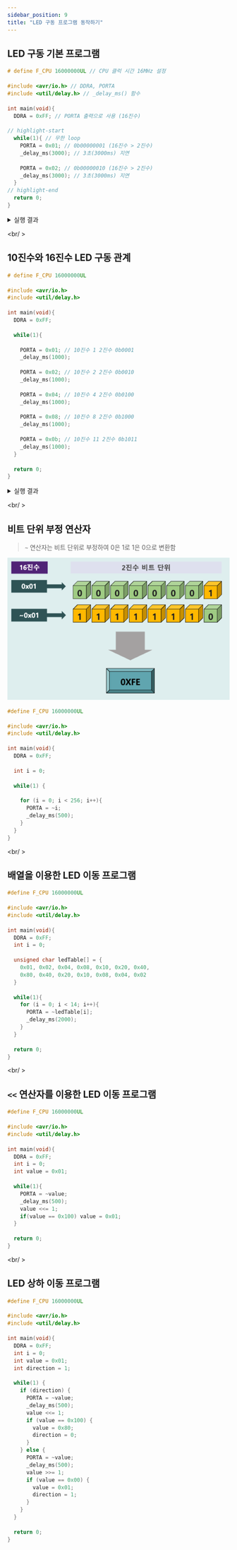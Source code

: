 ```yaml
---
sidebar_position: 9
title: "LED 구동 프로그램 동작하기"
---
```


## LED 구동 기본 프로그램

```c title="코드 작성"
# define F_CPU 16000000UL // CPU 클럭 시간 16MHz 설정

#include <avr/io.h> // DDRA, PORTA
#include <util/delay.h> // _delay_ms() 함수

int main(void){
  DDRA = 0xFF; // PORTA 출력으로 사용 (16진수)

// highlight-start
  while(1){ // 무한 loop
    PORTA = 0x01; // 0b00000001 (16진수 > 2진수)
    _delay_ms(3000); // 3초(3000ms) 지연

    PORTA = 0x02; // 0b00000010 (16진수 > 2진수)
    _delay_ms(3000); // 3초(3000ms) 지연
  }
// highlight-end
  return 0;
}
```

<details>
<summary>실행 결과</summary>

![0x01과 0x02](./img/0x01-0x02.png)  
^ 이미지와 같이 동작이 무한 반복된다

</details>

<br/ >

## 10진수와 16진수 LED 구동 관계

```c title="코드 작성"
# define F_CPU 16000000UL

#include <avr/io.h>
#include <util/delay.h>

int main(void){
  DDRA = 0xFF;

  while(1){

    PORTA = 0x01; // 10진수 1 2진수 0b0001
    _delay_ms(1000);

    PORTA = 0x02; // 10진수 2 2진수 0b0010
    _delay_ms(1000);

    PORTA = 0x04; // 10진수 4 2진수 0b0100
    _delay_ms(1000);

    PORTA = 0x08; // 10진수 8 2진수 0b1000
    _delay_ms(1000);

    PORTA = 0x0b; // 10진수 11 2진수 0b1011
    _delay_ms(1000);
  }

  return 0;
}
```

<details>
<summary>실행 결과</summary>

![16진수 표현 LED](./img/led5.png)  
^ 이미지와 같이 동작이 무한 반복된다

</details>

<br/ >

## 비트 단위 부정 연산자

> `~` 연산자는 비트 단위로 부정하여 0은 1로 1은 0으로 변환함

![부정 연산자](./img/부정연산자.png)

```c
#define F_CPU 16000000UL

#include <avr/io.h>
#include <util/delay.h>

int main(void){
  DDRA = 0xFF;

  int i = 0;

  while(1) {

    for (i = 0; i < 256; i++){
      PORTA = ~i;
      _delay_ms(500);
    }
  }
}
```

<br/ >

## 배열을 이용한 LED 이동 프로그램

```c
#define F_CPU 16000000UL

#include <avr/io.h>
#include <util/delay.h>

int main(void){
  DDRA = 0xFF;
  int i = 0;

  unsigned char ledTable[] = {
    0x01, 0x02, 0x04, 0x08, 0x10, 0x20, 0x40,
    0x80, 0x40, 0x20, 0x10, 0x08, 0x04, 0x02
  }

  while(1){
    for (i = 0; i < 14; i++){
      PORTA = ~ledTable[i];
      _delay_ms(2000);
    }
  }

  return 0;
}
```

<br/ >

## `<<` 연산자를 이용한 LED 이동 프로그램

```c
#define F_CPU 16000000UL

#include <avr/io.h>
#include <util/delay.h>

int main(void){
  DDRA = 0xFF;
  int i = 0;
  int value = 0x01;

  while(1){
    PORTA = ~value;
    _delay_ms(500);
    value <<= 1;
    if(value == 0x100) value = 0x01;
  }

  return 0;
}
```

<br/ >

## LED 상하 이동 프로그램

```c
#define F_CPU 16000000UL

#include <avr/io.h>
#include <util/delay.h>

int main(void){
  DDRA = 0xFF;
  int i = 0;
  int value = 0x01;
  int direction = 1;

  while(1) {
    if (direction) {
      PORTA = ~value;
      _delay_ms(500);
      value <<= 1;
      if (value == 0x100) {
        value = 0x80;
        direction = 0;
      }
    } else {
      PORTA = ~value;
      _delay_ms(500);
      value >>= 1;
      if (value == 0x00) {
        value = 0x01;
        direction = 1;
      }
    }
  }

  return 0;
}
```
